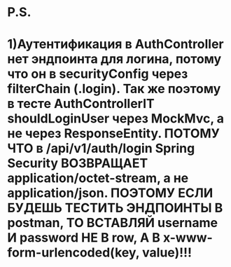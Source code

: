 <h1>P.S.<h1>
1)Аутентификация
  в AuthController нет эндпоинта для логина, потому что он в securityConfig через filterChain (.login). 
  Так же поэтому в тесте AuthControllerIT shouldLoginUser через MockMvc, а не через ResponseEntity.
  ПОТОМУ ЧТО в /api/v1/auth/login  Spring Security ВОЗВРАЩАЕТ application/octet-stream, а не application/json.
  ПОЭТОМУ ЕСЛИ БУДЕШЬ ТЕСТИТЬ ЭНДПОИНТЫ В postman, ТО ВСТАВЛЯЙ username И password НЕ В row, А В x-www-form-urlencoded(key, value)!!!
  
